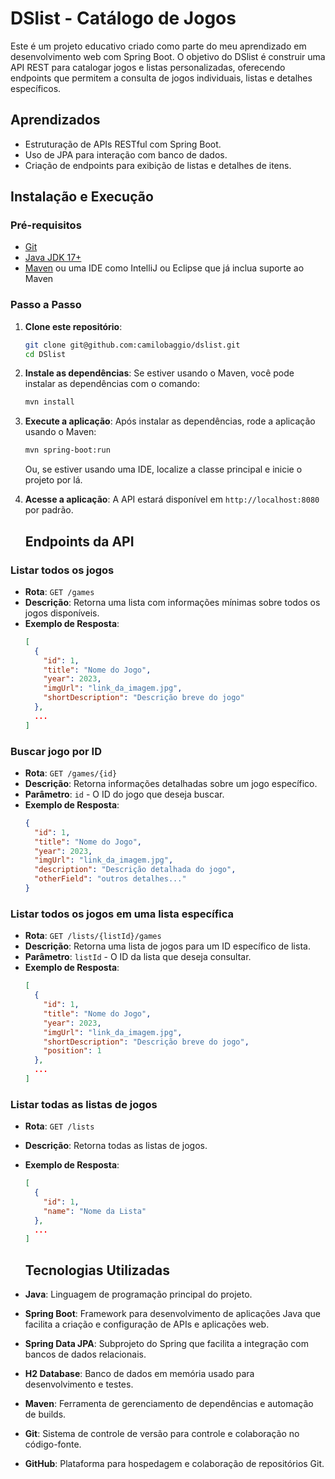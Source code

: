 # DSlist - Catálogo de Jogos

Este é um projeto educativo criado como parte do meu aprendizado em desenvolvimento web com Spring Boot. O objetivo do DSlist é construir uma API REST para catalogar jogos e listas personalizadas, oferecendo endpoints que permitem a consulta de jogos individuais, listas e detalhes específicos.

## Aprendizados
- Estruturação de APIs RESTful com Spring Boot.
- Uso de JPA para interação com banco de dados.
- Criação de endpoints para exibição de listas e detalhes de itens.

## Instalação e Execução

### Pré-requisitos
- [Git](https://git-scm.com/)
- [Java JDK 17+](https://www.oracle.com/java/technologies/javase-jdk11-downloads.html)
- [Maven](https://maven.apache.org/) ou uma IDE como IntelliJ ou Eclipse que já inclua suporte ao Maven

### Passo a Passo

1. **Clone este repositório**:
    ```bash
    git clone git@github.com:camilobaggio/dslist.git
    cd DSlist
    ```

2. **Instale as dependências**:
    Se estiver usando o Maven, você pode instalar as dependências com o comando:
    ```bash
    mvn install
    ```

3. **Execute a aplicação**:
    Após instalar as dependências, rode a aplicação usando o Maven:
    ```bash
    mvn spring-boot:run
    ```
   Ou, se estiver usando uma IDE, localize a classe principal e inicie o projeto por lá.

4. **Acesse a aplicação**:
    A API estará disponível em `http://localhost:8080` por padrão.


   ## Endpoints da API

### Listar todos os jogos
- **Rota**: `GET /games`
- **Descrição**: Retorna uma lista com informações mínimas sobre todos os jogos disponíveis.
- **Exemplo de Resposta**:
    ```json
    [
      {
        "id": 1,
        "title": "Nome do Jogo",
        "year": 2023,
        "imgUrl": "link_da_imagem.jpg",
        "shortDescription": "Descrição breve do jogo"
      },
      ...
    ]
    ```

### Buscar jogo por ID
- **Rota**: `GET /games/{id}`
- **Descrição**: Retorna informações detalhadas sobre um jogo específico.
- **Parâmetro**: `id` - O ID do jogo que deseja buscar.
- **Exemplo de Resposta**:
    ```json
    {
      "id": 1,
      "title": "Nome do Jogo",
      "year": 2023,
      "imgUrl": "link_da_imagem.jpg",
      "description": "Descrição detalhada do jogo",
      "otherField": "outros detalhes..."
    }
    ```

### Listar todos os jogos em uma lista específica
- **Rota**: `GET /lists/{listId}/games`
- **Descrição**: Retorna uma lista de jogos para um ID específico de lista.
- **Parâmetro**: `listId` - O ID da lista que deseja consultar.
- **Exemplo de Resposta**:
    ```json
    [
      {
        "id": 1,
        "title": "Nome do Jogo",
        "year": 2023,
        "imgUrl": "link_da_imagem.jpg",
        "shortDescription": "Descrição breve do jogo",
        "position": 1
      },
      ...
    ]
    ```

### Listar todas as listas de jogos
- **Rota**: `GET /lists`
- **Descrição**: Retorna todas as listas de jogos.
- **Exemplo de Resposta**:
    ```json
    [
      {
        "id": 1,
        "name": "Nome da Lista"
      },
      ...
    ]
    ```


    ## Tecnologias Utilizadas

- **Java**: Linguagem de programação principal do projeto.
- **Spring Boot**: Framework para desenvolvimento de aplicações Java que facilita a criação e configuração de APIs e aplicações web.
- **Spring Data JPA**: Subprojeto do Spring que facilita a integração com bancos de dados relacionais.
- **H2 Database**: Banco de dados em memória usado para desenvolvimento e testes.
- **Maven**: Ferramenta de gerenciamento de dependências e automação de builds.
- **Git**: Sistema de controle de versão para controle e colaboração no código-fonte.
- **GitHub**: Plataforma para hospedagem e colaboração de repositórios Git.









